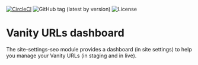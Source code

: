 [![CircleCI](https://circleci.com/gh/Jahia/site-settings-seo/tree/master.svg?style=svg)](https://circleci.com/gh/Jahia/site-settings-seo/tree/master)
![GitHub tag (latest by version)](https://img.shields.io/github/v/tag/Jahia/site-settings-seo?sort=semver)
![License](https://img.shields.io/github/license/jahia/site-settings-seo)

Vanity URLs dashboard
=========================

The site-settings-seo module provides a dashboard (in site settings) to help you manage your Vanity URLs (in staging and in live).
